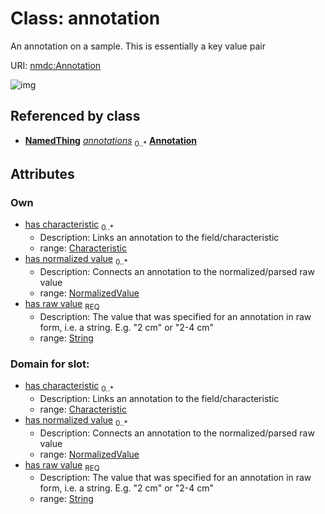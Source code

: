 
# Class: annotation


An annotation on a sample. This is essentially a key value pair

URI: [nmdc:Annotation](https://microbiomedata/meta/Annotation)

![img](http://yuml.me/diagram/nofunky;dir:TB/class/\[NormalizedValue]<has%20normalized%20value%200..*-++\[Annotation|has_raw_value:string],%20\[Characteristic]<has%20characteristic%200..*-++\[Annotation])

## Referenced by class

 *  **[NamedThing](NamedThing.md)** *[annotations](annotations.md)*  <sub>0..*</sub>  **[Annotation](Annotation.md)**

## Attributes


### Own

 * [has characteristic](has_characteristic.md)  <sub>0..*</sub>
    * Description: Links an annotation to the field/characteristic
    * range: [Characteristic](Characteristic.md)
 * [has normalized value](has_normalized_value.md)  <sub>0..*</sub>
    * Description: Connects an annotation to the normalized/parsed raw value
    * range: [NormalizedValue](NormalizedValue.md)
 * [has raw value](has_raw_value.md)  <sub>REQ</sub>
    * Description: The value that was specified for an annotation in raw form, i.e. a string. E.g. "2 cm" or "2-4 cm"
    * range: [String](String.md)

### Domain for slot:

 * [has characteristic](has_characteristic.md)  <sub>0..*</sub>
    * Description: Links an annotation to the field/characteristic
    * range: [Characteristic](Characteristic.md)
 * [has normalized value](has_normalized_value.md)  <sub>0..*</sub>
    * Description: Connects an annotation to the normalized/parsed raw value
    * range: [NormalizedValue](NormalizedValue.md)
 * [has raw value](has_raw_value.md)  <sub>REQ</sub>
    * Description: The value that was specified for an annotation in raw form, i.e. a string. E.g. "2 cm" or "2-4 cm"
    * range: [String](String.md)
